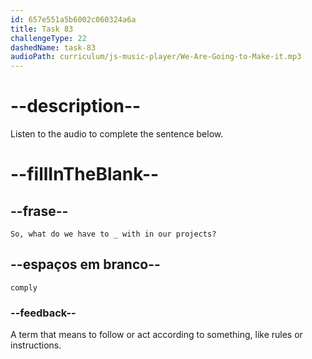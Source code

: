 ```yaml
---
id: 657e551a5b6002c060324a6a
title: Task 83
challengeType: 22
dashedName: task-83
audioPath: curriculum/js-music-player/We-Are-Going-to-Make-it.mp3
---
```


<!-- (audio) Linda: So, what do we have to comply with in our projects? -->

# --description--

Listen to the audio to complete the sentence below.

# --fillInTheBlank--

## --frase--

`So, what do we have to _ with in our projects?`

## --espaços em branco--

`comply`

### --feedback--

A term that means to follow or act according to something, like rules or instructions.
